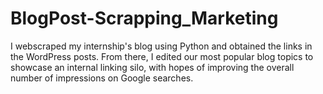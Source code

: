# BlogPost-Scrapping_Marketing

I webscraped my internship's blog using Python and obtained the links in the WordPress posts. From there, I edited our most popular blog topics to showcase an internal linking silo, with hopes of improving the overall number of impressions on Google searches.
